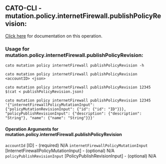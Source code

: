 
## CATO-CLI - mutation.policy.internetFirewall.publishPolicyRevision:
[Click here](https://api.catonetworks.com/documentation/#mutation-publishPolicyRevision) for documentation on this operation.

### Usage for mutation.policy.internetFirewall.publishPolicyRevision:

`cato mutation policy internetFirewall publishPolicyRevision -h`

`cato mutation policy internetFirewall publishPolicyRevision <accountID> <json>`

`cato mutation policy internetFirewall publishPolicyRevision 12345 $(cat < publishPolicyRevision.json)`

`cato mutation policy internetFirewall publishPolicyRevision 12345 '{"internetFirewallPolicyMutationInput": {"policyMutationRevisionInput": {"id": {"id": "ID"}}}, "policyPublishRevisionInput": {"description": {"description": "String"}, "name": {"name": "String"}}}'`

#### Operation Arguments for mutation.policy.internetFirewall.publishPolicyRevision ####
`accountId` [ID] - (required) N/A 
`internetFirewallPolicyMutationInput` [InternetFirewallPolicyMutationInput] - (optional) N/A 
`policyPublishRevisionInput` [PolicyPublishRevisionInput] - (optional) N/A 
